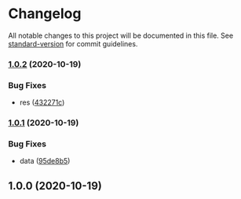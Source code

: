 # Changelog

All notable changes to this project will be documented in this file. See [standard-version](https://github.com/conventional-changelog/standard-version) for commit guidelines.

### [1.0.2](https://github.com/freedomsex/recaptcha3v/compare/v1.0.1...v1.0.2) (2020-10-19)


### Bug Fixes

* res ([432271c](https://github.com/freedomsex/recaptcha3v/commit/432271ca5a658049948ce2c964f6803a63c30dda))

### [1.0.1](https://github.com/freedomsex/recaptcha3v/compare/v1.0.0...v1.0.1) (2020-10-19)


### Bug Fixes

* data ([95de8b5](https://github.com/freedomsex/recaptcha3v/commit/95de8b5840f78c76a30372d89b975c55cd70c2f3))

## 1.0.0 (2020-10-19)
